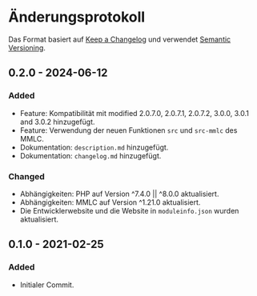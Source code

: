# Änderungsprotokoll
Das Format basiert auf [Keep a Changelog](https://keepachangelog.com/en/1.0.0/) und verwendet [Semantic Versioning](https://semver.org/spec/v2.0.0.html).

## 0.2.0 - 2024-06-12
### Added
- Feature: Kompatibilität mit modified 2.0.7.0, 2.0.7.1, 2.0.7.2, 3.0.0, 3.0.1 and 3.0.2 hinzugefügt.
- Feature: Verwendung der neuen Funktionen `src` und `src-mmlc` des MMLC.
- Dokumentation: `description.md` hinzugefügt.
- Dokumentation: `changelog.md` hinzugefügt.

### Changed
- Abhängigkeiten: PHP auf Version ^7.4.0 || ^8.0.0 aktualisiert. 
- Abhängigkeiten: MMLC auf Version ^1.21.0 aktualisiert.
- Die Entwicklerwebsite und die Website in `moduleinfo.json` wurden aktualisiert.


## 0.1.0 - 2021-02-25
### Added
- Initialer Commit.